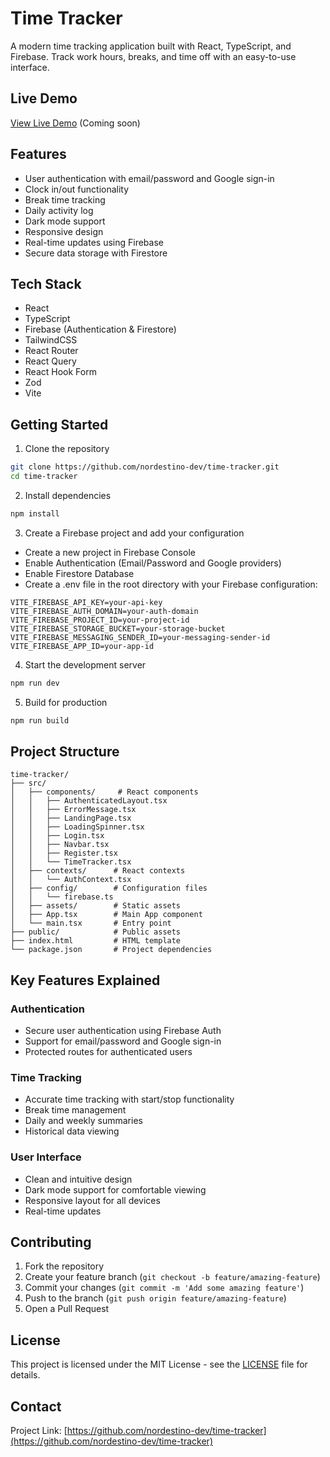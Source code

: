 # Time Tracker

A modern time tracking application built with React, TypeScript, and Firebase. Track work hours, breaks, and time off with an easy-to-use interface.

## Live Demo

[View Live Demo](https://nordestino-dev.github.io/time-tracker) (Coming soon)

## Features

- User authentication with email/password and Google sign-in
- Clock in/out functionality
- Break time tracking
- Daily activity log
- Dark mode support
- Responsive design
- Real-time updates using Firebase
- Secure data storage with Firestore

## Tech Stack

- React
- TypeScript
- Firebase (Authentication & Firestore)
- TailwindCSS
- React Router
- React Query
- React Hook Form
- Zod
- Vite

## Getting Started

1. Clone the repository
```bash
git clone https://github.com/nordestino-dev/time-tracker.git
cd time-tracker
```

2. Install dependencies
```bash
npm install
```

3. Create a Firebase project and add your configuration
- Create a new project in Firebase Console
- Enable Authentication (Email/Password and Google providers)
- Enable Firestore Database
- Create a .env file in the root directory with your Firebase configuration:
```env
VITE_FIREBASE_API_KEY=your-api-key
VITE_FIREBASE_AUTH_DOMAIN=your-auth-domain
VITE_FIREBASE_PROJECT_ID=your-project-id
VITE_FIREBASE_STORAGE_BUCKET=your-storage-bucket
VITE_FIREBASE_MESSAGING_SENDER_ID=your-messaging-sender-id
VITE_FIREBASE_APP_ID=your-app-id
```

4. Start the development server
```bash
npm run dev
```

5. Build for production
```bash
npm run build
```

## Project Structure

```
time-tracker/
├── src/
│   ├── components/     # React components
│   │   ├── AuthenticatedLayout.tsx
│   │   ├── ErrorMessage.tsx
│   │   ├── LandingPage.tsx
│   │   ├── LoadingSpinner.tsx
│   │   ├── Login.tsx
│   │   ├── Navbar.tsx
│   │   ├── Register.tsx
│   │   └── TimeTracker.tsx
│   ├── contexts/      # React contexts
│   │   └── AuthContext.tsx
│   ├── config/        # Configuration files
│   │   └── firebase.ts
│   ├── assets/        # Static assets
│   ├── App.tsx        # Main App component
│   └── main.tsx       # Entry point
├── public/            # Public assets
├── index.html         # HTML template
└── package.json       # Project dependencies
```

## Key Features Explained

### Authentication
- Secure user authentication using Firebase Auth
- Support for email/password and Google sign-in
- Protected routes for authenticated users

### Time Tracking
- Accurate time tracking with start/stop functionality
- Break time management
- Daily and weekly summaries
- Historical data viewing

### User Interface
- Clean and intuitive design
- Dark mode support for comfortable viewing
- Responsive layout for all devices
- Real-time updates

## Contributing

1. Fork the repository
2. Create your feature branch (`git checkout -b feature/amazing-feature`)
3. Commit your changes (`git commit -m 'Add some amazing feature'`)
4. Push to the branch (`git push origin feature/amazing-feature`)
5. Open a Pull Request

## License

This project is licensed under the MIT License - see the [LICENSE](LICENSE) file for details.

## Contact

Project Link: [https://github.com/nordestino-dev/time-tracker](https://github.com/nordestino-dev/time-tracker)
